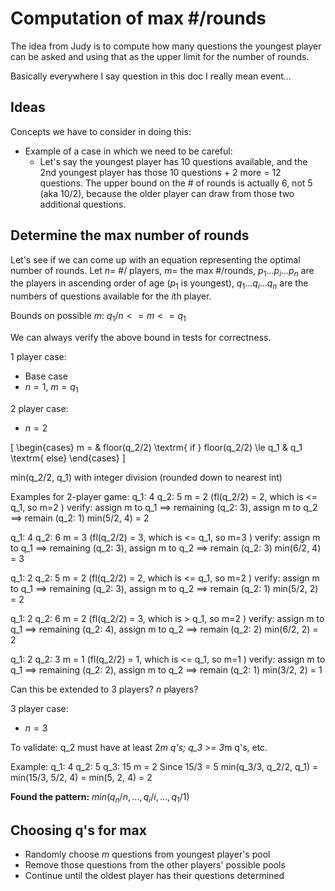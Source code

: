 # Computation of max #/rounds

The idea from Judy is to compute how many questions the youngest player can be asked and using that as the upper limit for the number of rounds.

Basically everywhere I say question in this doc I really mean event...

## Ideas 

Concepts we have to consider in doing this:
* Example of a case in which we need to be careful: 
  * Let's say the youngest player has 10 questions available, and the 2nd youngest player has those 10 questions + 2 more = 12 questions. The upper bound on the # of rounds is actually 6, not 5 (aka 10/2), because the older player can draw from those two additional questions. 

## Determine the max number of rounds

Let's see if we can come up with an equation representing the optimal number of rounds. Let $n =$ #/ players, $m =$ the max #/rounds, $p_1...p_i...p_n$ are the players in ascending order of age ($p_1$ is youngest), $q_1...q_i...q_n$ are the numbers of questions available for the $i$th player.

Bounds on possible $m$: 
$q_1/n <= m <= q_1$

We can always verify the above bound in tests for correctness.

1 player case:
* Base case
* $n=1$, $m = q_1$

2 player case:
* $n=2$

\[
\begin{cases}
m = & floor(q_2/2) \textrm{ if } floor(q_2/2) \le q_1
    & q_1 \textrm{ else}
\end{cases}
\]

min(q_2/2, q_1) with integer division (rounded down to nearest int)

Examples for 2-player game:
q_1: 4
q_2: 5
m = 2  (fl(q_2/2) = 2, which is <= q_1, so m=2 )
verify: assign m to q_1 ==> remaining (q_2: 3), assign m to q_2 ==> remain (q_2: 1)
min(5/2, 4) = 2

q_1: 4
q_2: 6
m = 3  (fl(q_2/2) = 3, which is <= q_1, so m=3 )
verify: assign m to q_1 ==> remaining (q_2: 3), assign m to q_2 ==> remain (q_2: 3)
min(6/2, 4) = 3

q_1: 2
q_2: 5
m = 2  (fl(q_2/2) = 2, which is <= q_1, so m=2 )
verify: assign m to q_1 ==> remaining (q_2: 3), assign m to q_2 ==> remain (q_2: 1)
min(5/2, 2) = 2

q_1: 2
q_2: 6
m = 2  (fl(q_2/2) = 3, which is > q_1, so m=2 )
verify: assign m to q_1 ==> remaining (q_2: 4), assign m to q_2 ==> remain (q_2: 2)
min(6/2, 2) = 2

q_1: 2
q_2: 3
m = 1 (fl(q_2/2) = 1, which is <= q_1, so m=1 )
verify: assign m to q_1 ==> remaining (q_2: 2), assign m to q_2 ==> remain (q_2: 1)
min(3/2, 2) = 1

Can this be extended to 3 players? $n$ players?

3 player case:
* $n=3$

To validate:
q_2 must have at least 2*m q's; q_3 >= 3*m q's, etc.

Example:
q_1: 4
q_2: 5
q_3: 15
m = 2
Since 15/3 = 5
min(q_3/3, q_2/2, q_1) = min(15/3, 5/2, 4) = min(5, 2, 4) = 2

**Found the pattern:** $min(q_n/n, ... , q_i/i, ..., q_1/1)$

## Choosing q's for max

* Randomly choose $m$ questions from youngest player's pool
* Remove those questions from the other players' possible pools
* Continue until the oldest player has their questions determined
